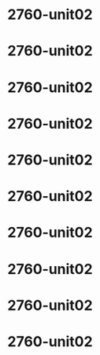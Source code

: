 # 2760-unit02
# 2760-unit02
# 2760-unit02
# 2760-unit02
# 2760-unit02
# 2760-unit02
# 2760-unit02
# 2760-unit02
# 2760-unit02
# 2760-unit02
